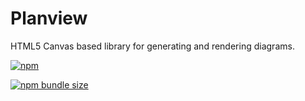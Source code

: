 # Planview

HTML5 Canvas based library for generating and rendering diagrams.

[![npm](https://img.shields.io/npm/v/planview)](https://www.npmjs.com/package/planview)

[![npm bundle size](https://img.shields.io/bundlephobia/min/planview?label=minified%20size)](https://github.com/nihalvaria/planview)
